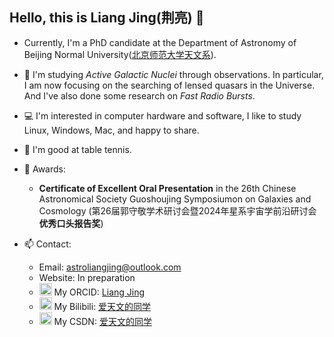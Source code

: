 ## Hello, this is Liang Jing(荆亮) 👋

- Currently, I'm a PhD candidate at the Department of Astronomy of Beijing Normal University([北京师范大学天文系](https://astro.bnu.edu.cn/zw/index.html)).
- 🔭 I'm studying _Active Galactic Nuclei_ through observations. In particular, I am now focusing on the searching of lensed quasars in the Universe. And I've also done some research on _Fast Radio Bursts_.
- 💻 I'm interested in computer hardware and software, I like to study Linux, Windows, Mac, and happy to share.
- 🏓 I'm good at table tennis.

- 🏅 Awards:
  * **Certificate of Excellent Oral Presentation** in the 26th Chinese Astronomical Society Guoshoujing Symposiumon on Galaxies and Cosmology (第26届郭守敬学术研讨会暨2024年星系宇宙学前沿研讨会**优秀口头报告奖**) 

- 📫 Contact:
  * Email: astroliangjing@outlook.com
  * Website: In preparation
  * <img src="https://cdn.jsdelivr.net/npm/simple-icons@3.0.1/icons/orcid.svg" width=20px> My ORCID: [Liang Jing](https://orcid.org/0000-0003-1188-9573)
  * <img src="https://www.bilibili.com/favicon.ico" width=20px> My Bilibili: [爱天文的同学](https://space.bilibili.com/369694695)
  * <img src="https://csdnimg.cn/public/favicon.ico" width=20px> My CSDN: [爱天文的同学](https://blog.csdn.net/astro_jingliang?spm=1000.2115.3001.5343)

<!--
**astroliang/astroliang** is a ✨ _special_ ✨ repository because its `README.md` (this file) appears on your GitHub profile.

Here are some ideas to get you started:

- 🔭 I’m currently working on ...
- 🌱 I’m currently learning ...
- 👯 I’m looking to collaborate on ...
- 🤔 I’m looking for help with ...
- 💬 Ask me about ...
- 📫 How to reach me: ...
- 😄 Pronouns: ...
- ⚡ Fun fact: ...
-->

